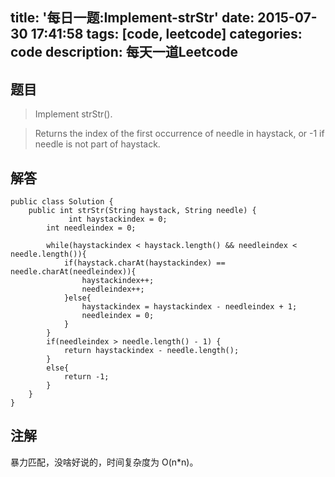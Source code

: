 title: '每日一题:Implement-strStr'
date: 2015-07-30 17:41:58
tags: [code, leetcode]
categories: code
description: 每天一道Leetcode
---

## 题目
>Implement strStr().

>Returns the index of the first occurrence of needle in haystack, or -1 if needle is not part of haystack.


## 解答

```
public class Solution {
    public int strStr(String haystack, String needle) {
             int haystackindex = 0;
        int needleindex = 0;
        
        while(haystackindex < haystack.length() && needleindex < needle.length()){
            if(haystack.charAt(haystackindex) == needle.charAt(needleindex)){
                haystackindex++;
                needleindex++;
            }else{
                haystackindex = haystackindex - needleindex + 1;
                needleindex = 0;
            }
        }
        if(needleindex > needle.length() - 1) {
            return haystackindex - needle.length();
        }
        else{
            return -1;
        }
    }
}

```

## 注解

暴力匹配，没啥好说的，时间复杂度为 O(n*n)。


